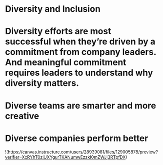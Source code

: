 # Diversity and Inclusion
# Diversity efforts are most successful when they’re driven by a commitment from company leaders. And meaningful commitment requires leaders to understand why diversity matters.

# Diverse teams are smarter and more creative

# Diverse companies perform better
!(https://canvas.instructure.com/users/28939081/files/129005878/preview?verifier=XcRYhT0ziUXYgurTKANumwEzzkI0mZWJj3RTpfDX)
